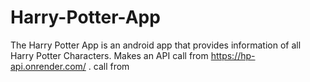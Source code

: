 # Harry-Potter-App
The Harry Potter App is an android app that provides information of all Harry Potter Characters. Makes an API call from https://hp-api.onrender.com/ . call from 
